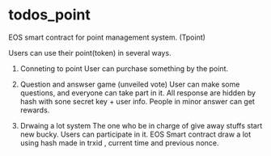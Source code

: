 # todos_point
EOS smart contract for point management system. (Tpoint)

Users can use their point(token) in several ways.


1. Conneting to point
  User can purchase something by the point.

2. Question and answser game (unveiled vote)
  User can make some questions, and everyone can take part in it.
  All response are hidden by hash with sone secret key + user info.
  People in minor answer can get rewards.

3. Drwaing a lot system
   The one who be in charge of give away stuffs start new bucky.
   Users can participate in  it.
   EOS Smart contract draw a lot using hash made in trxid , current time and previous nonce.


